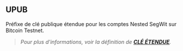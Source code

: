 ## UPUB

Préfixe de clé publique étendue pour les comptes Nested SegWit sur Bitcoin Testnet. 
> *Pour plus d'informations, voir la définition de [**CLÉ ÉTENDUE**](./C.md#clé-étendue).*

